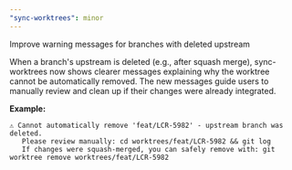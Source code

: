 ```yaml
---
"sync-worktrees": minor
---
```


Improve warning messages for branches with deleted upstream

When a branch's upstream is deleted (e.g., after squash merge), sync-worktrees now shows clearer messages explaining why the worktree cannot be automatically removed. The new messages guide users to manually review and clean up if their changes were already integrated.

**Example:**
```
⚠️ Cannot automatically remove 'feat/LCR-5982' - upstream branch was deleted.
   Please review manually: cd worktrees/feat/LCR-5982 && git log
   If changes were squash-merged, you can safely remove with: git worktree remove worktrees/feat/LCR-5982
```